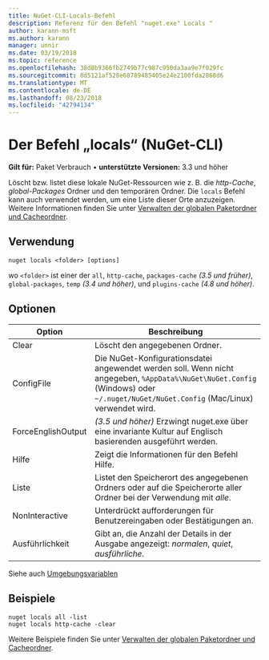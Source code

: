 ```yaml
---
title: NuGet-CLI-Locals-Befehl
description: Referenz für den Befehl "nuget.exe" Locals "
author: karann-msft
ms.author: karann
manager: unnir
ms.date: 03/19/2018
ms.topic: reference
ms.openlocfilehash: 38d8b9366fb2749b77c987c950da3aa9e7f029fc
ms.sourcegitcommit: 8d5121af528e68789485405e24e2100fda2868d6
ms.translationtype: MT
ms.contentlocale: de-DE
ms.lasthandoff: 08/23/2018
ms.locfileid: "42794134"
---
```

# <a name="locals-command-nuget-cli"></a>Der Befehl „locals“ (NuGet-CLI)

**Gilt für:** Paket Verbrauch &bullet; **unterstützte Versionen:** 3.3 und höher

Löscht bzw. listet diese lokale NuGet-Ressourcen wie z. B. die *http-Cache*, *global-Packages* Ordner und den temporären Ordner. Die `locals` Befehl kann auch verwendet werden, um eine Liste dieser Orte anzuzeigen. Weitere Informationen finden Sie unter [Verwalten der globalen Paketordner und Cacheordner](../consume-packages/managing-the-global-packages-and-cache-folders.md).

## <a name="usage"></a>Verwendung

```cli
nuget locals <folder> [options]
```

wo `<folder>` ist einer der `all`, `http-cache`, `packages-cache` *(3.5 und früher)*, `global-packages`, `temp` *(3.4 und höher)*, und `plugins-cache` *(4.8 und höher)*.

## <a name="options"></a>Optionen

| Option | Beschreibung |
| --- | --- |
| Clear | Löscht den angegebenen Ordner. |
| ConfigFile | Die NuGet-Konfigurationsdatei angewendet werden soll. Wenn nicht angegeben, `%AppData%\NuGet\NuGet.Config` (Windows) oder `~/.nuget/NuGet/NuGet.Config` (Mac/Linux) verwendet wird.|
| ForceEnglishOutput | *(3.5 und höher)*  Erzwingt nuget.exe über eine invariante Kultur auf Englisch basierenden ausgeführt werden. |
| Hilfe | Zeigt die Informationen für den Befehl Hilfe. |
| Liste | Listet den Speicherort des angegebenen Ordners oder auf die Speicherorte aller Ordner bei der Verwendung mit *alle*. |
| NonInteractive | Unterdrückt aufforderungen für Benutzereingaben oder Bestätigungen an. |
| Ausführlichkeit | Gibt an, die Anzahl der Details in der Ausgabe angezeigt: *normalen*, *quiet*, *ausführliche*. |

Siehe auch [Umgebungsvariablen](cli-ref-environment-variables.md)

## <a name="examples"></a>Beispiele

```cli
nuget locals all -list
nuget locals http-cache -clear
```

Weitere Beispiele finden Sie unter [Verwalten der globalen Paketordner und Cacheordner](../consume-packages/managing-the-global-packages-and-cache-folders.md).
